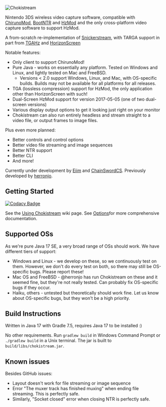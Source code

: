 ![Chokistream](banner.svg)

Nintendo 3DS wireless video capture software, compatible with [ChirunoMod](https://github.com/ChainSwordCS/ChirunoMod), [BootNTR](https://github.com/44670/BootNTR) and [HzMod](https://chainswordcs.com/horizon-by-sono.html) and the only cross-platform video capture software to support HzMod.

A from-scratch re-implementation of [Snickerstream](https://github.com/RattletraPM/Snickerstream), with TARGA support in part from [TGAHz](https://github.com/ChainSwordCS/TGAHz-Parsing) and [HorizonScreen](hps://github.com/gamingaddictionz03/HorizonM)

Notable features:
 * Only client to support ChirunoMod!
 * Pure Java - works on essentially any platform. Tested on Windows and Linux, and lightly tested on Mac and FreeBSD.
   * Versions < 2.0 support Windows, Linux, and Mac, with OS-specific builds. Builds may not be available for all platforms for all releases.
 * TGA (lossless compression) support for HzMod, the only application other than HorizonScreen with such!
 * Dual-Screen HzMod support for version 2017-05-05 (one of two dual-screen versions)
 * Various display output options to get it looking just right on your monitor
 * Chokistream can also run entirely headless and stream straight to a video file, or output frames to image files.

Plus even more planned:
 * Better controls and control options
 * Better video file streaming and image sequences
 * Better NTR support
 * Better CLI
 * And more!

Currently under development by [Eiim](https://github.com/Eiim) and [ChainSwordCS](https://github.com/ChainSwordCS). Previously developed by [herronjo](https://github.com/herronjo).

## Getting Started

[![Codacy Badge](https://api.codacy.com/project/badge/Grade/1da81b4293cc4f58bffef064fd59b6f6)](https://app.codacy.com/gh/Eiim/Chokistream?utm_source=github.com&utm_medium=referral&utm_content=Eiim/Chokistream&utm_campaign=Badge_Grade)

See the [Using Chokistream](https://github.com/Eiim/Chokistream/wiki/Using-Chokistream) wiki page. See [Options](https://github.com/Eiim/Chokistream/wiki/Options)for more comprehensive documentation.

## Supported OSs
As we're pure Java 17 SE, a very broad range of OSs should work. We have different tiers of support:
* Windows and Linux - we develop on these, so we continuously test on them. However, we don't do every test on both, so there may still be OS-specific bugs. Please report these!
* Mac OS and FreeBSD - @herronjo has run Chokistream on these and it seemed fine, but they're not really tested. Can probably fix OS-specific bugs if they occur.
* Haiku, others - untested but theoretically should work fine. Let us know about OS-specific bugs, but they won't be a high priority.

## Build Instructions

Written in Java 17 with Gradle 7.5, requires Java 17 to be installed :)

No other requirements. Run `gradlew build` in Windows Command Prompt or `./gradlew build` in a Unix terminal. The jar is built to `build/libs/chokistream.jar`.

## Known issues

Besides GitHub issues:
 * Layout doesn't work for file streaming or image sequence
 * Error "The muxer track has finished muxing" when ending file streaming. This is perfectly safe.
 * Similarly, "Socket closed" error when closing NTR is perfectly safe.
